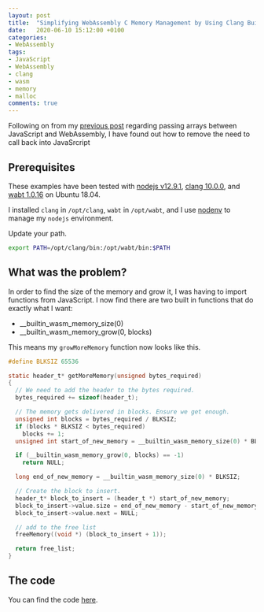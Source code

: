 ```yaml
---
layout: post
title:  "Simplifying WebAssembly C Memory Management by Using Clang Builtin's"
date:   2020-06-10 15:12:00 +0100
categories:
- WebAssembly
tags:
- JavaScript
- WebAssembly
- clang
- wasm
- memory
- malloc
comments: true
---
```


Following on from my 
[previous post](https://rob-blackbourn.github.io/blog/2020/06/07/wasm-arrays/)
regarding passing arrays between JavaScript
and WebAssembly, I have found out how to remove the need to call back into JavaSrcript

## Prerequisites

These examples have been tested with [nodejs v12.9.1](https://nodejs.org),
[clang 10.0.0](https://clang.llvm.org/),
and [wabt 1.0.16](https://github.com/WebAssembly/wabt) on Ubuntu 18.04.

I installed `clang` in `/opt/clang`, `wabt` in `/opt/wabt`, and I use
[nodenv](https://github.com/nodenv/nodenv) to manage my `nodejs` environment.

Update your path.

```bash
export PATH=/opt/clang/bin:/opt/wabt/bin:$PATH
```

## What was the problem?

In order to find the size of the memory and grow it, I was having to import
functions from JavaScript. I now find there are two built in functions that
do exactly what I want:

* __builtin_wasm_memory_size(0)
* __builtin_wasm_memory_grow(0, blocks)

This means my `growMoreMemory` function now looks like this.


```c
#define BLKSIZ 65536

static header_t* getMoreMemory(unsigned bytes_required)
{
  // We need to add the header to the bytes required.
  bytes_required += sizeof(header_t);

  // The memory gets delivered in blocks. Ensure we get enough.
  unsigned int blocks = bytes_required / BLKSIZ;
  if (blocks * BLKSIZ < bytes_required)
    blocks += 1;
  unsigned int start_of_new_memory = __builtin_wasm_memory_size(0) * BLKSIZ;

  if (__builtin_wasm_memory_grow(0, blocks) == -1)
  	return NULL;

  long end_of_new_memory = __builtin_wasm_memory_size(0) * BLKSIZ;

  // Create the block to insert.
  header_t* block_to_insert = (header_t *) start_of_new_memory;
  block_to_insert->value.size = end_of_new_memory - start_of_new_memory - sizeof(header_t);
  block_to_insert->value.next = NULL;

  // add to the free list
  freeMemory((void *) (block_to_insert + 1));

  return free_list;
}
```

## The code

You can find the code [here](https://github.com/rob-blackbourn/example-wasm-array-passing-2).